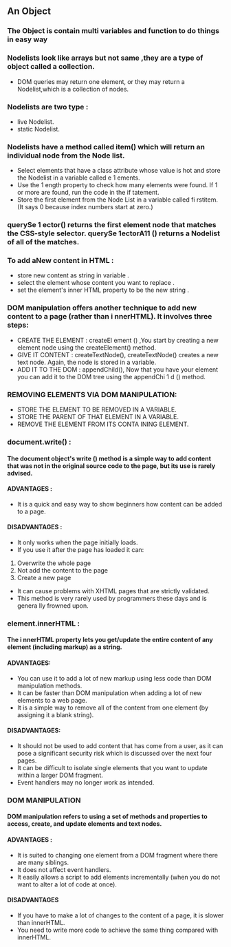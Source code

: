## An Object 
### The Object is contain multi variables and function to do things in easy way 

### Nodelists look like arrays but not same ,they are a type of object called a collection.
* DOM queries may return one element, or they may return a Nodelist,which is a collection of nodes.

### Nodelists are two type :
* live Nodelist.
* static Nodelist.

### Nodelists have a method called item() which will return an individual node from the Node list.
* Select elements that have a class attribute whose value is hot and store the Nodelist in a variable called e 1 ements.
* Use the 1 ength property to check how many elements were found. If 1 or more are found, run the code in the if tatement.
* Store the first element from the Node List in a variable called fi rstitem. (It says 0 because index numbers start at zero.)


### querySe 1 ector() returns the first element node that matches the CSS-style selector. querySe 1ectorA11 () returns a Nodelist of all of the matches.

### To add aNew content in HTML :
* store new content as string in variable .
* select the element whose content you want to replace .
* set the element's inner HTML property to be the new string .


### DOM manipulation offers another technique to add new content to a page (rather than i nnerHTML). It involves three steps:
* CREATE THE ELEMENT : createEl ement () ,You start by creating a new element node using the createElement() method.
* GIVE IT CONTENT : createTextNode(), createTextNode() creates a new text node. Again, the node is stored in a variable.
* ADD IT TO THE DOM : appendChild(), Now that you have your element you can add it to the DOM tree using the appendChi 1 d () method.


### REMOVING ELEMENTS VIA DOM MANIPULATION:
* STORE THE ELEMENT TO BE REMOVED IN A VARIABLE.
* STORE THE PARENT OF THAT ELEMENT IN A VARIABLE.
* REMOVE THE ELEMENT FROM ITS CONTA INING ELEMENT.


### document.write() :
#### The document object's write () method is a simple way to add content that was not in the original source code to the page, but its use is rarely advised.
#### ADVANTAGES :
* It is a quick and easy way to show beginners how content can be added to a page.
#### DISADVANTAGES :
* It only works when the page initially loads.
* If you use it after the page has loaded it can:
1. Overwrite the whole page
2. Not add the content to the page
3. Create a new page
* It can cause problems with XHTML pages that are strictly validated.
* This method is very rarely used by programmers these days and is genera lly frowned upon.


### element.innerHTML :
#### The i nnerHTML property lets you get/update the entire content of any element (including markup) as a string.
#### ADVANTAGES:
* You can use it to add a lot of new markup using less code than DOM manipulation methods.
*  It can be faster than DOM manipulation when adding a lot of new elements to a web page.
* It is a simple way to remove all of the content from one element (by assigning it a blank string).
#### DISADVANTAGES:
* It should not be used to add content that has come from a user, as it can pose a significant security risk which is discussed over the next four pages.
* It can be difficult to isolate single elements that you want to update within a larger DOM fragment.
* Event handlers may no longer work as intended.

### DOM MANIPULATION
#### DOM manipulation refers to using a set of methods and properties to access, create, and update elements and text nodes.
#### ADVANTAGES : 
* It is suited to changing one element from a DOM fragment where there are many siblings.
* It does not affect event handlers.
* It easily allows a script to add elements incrementally (when you do not want to alter a lot of code at once).
#### DISADVANTAGES
* If you have to make a lot of changes to the content of a page, it is slower than innerHTML.
* You need to write more code to achieve the same thing compared with innerHTML.

